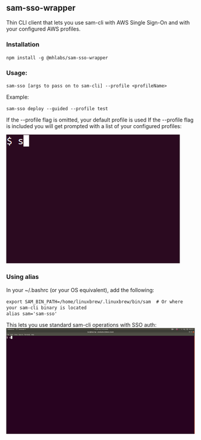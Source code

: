 ## sam-sso-wrapper

Thin CLI client that lets you use sam-cli with AWS Single Sign-On and with your configured AWS profiles.

### Installation
`npm install -g @mhlabs/sam-sso-wrapper`

### Usage:
```
sam-sso [args to pass on to sam-cli] --profile <profileName> 
```

Example:
```
sam-sso deploy --guided --profile test 
``` 

If the --profile flag is omitted, your default profile is used
If the --profile flag is included you will get prompted with a list of your configured profiles:

![Demo](https://raw.githubusercontent.com/mhlabs/sam-sso-wrapper/master/images/example-profiles.gif)

### Using alias
In your ~/.bashrc (or your OS equivalent), add the following:
```
export SAM_BIN_PATH=/home/linuxbrew/.linuxbrew/bin/sam  # Or where your sam-cli binary is located
alias sam='sam-sso'
```

This lets you use standard sam-cli operations with SSO auth:
![Demo](https://raw.githubusercontent.com/mhlabs/sam-sso-wrapper/master/images/example-alias.gif)


